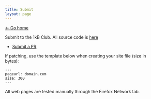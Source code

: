 ```yaml
---
title: Submit
layout: page
---
```


[&larr; Go home](/)

Submit to the 1kB Club. All source code is [here](https://codeberg.org/btxx/1kb-club)

- [Submit a PR](https://codeberg.org/btxx/1kb-club/pulls)

If patching, use the template below when creating your site file (size in bytes):

```
---
pageurl: domain.com
size: 300
---
```

All web pages are tested manually through the Firefox Network tab.
